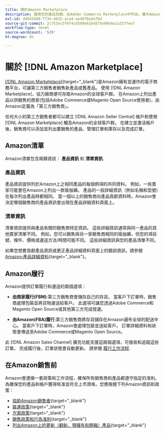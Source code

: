 ```yaml
---
title: 關於Amazon Marketplace
description: 運用您的產品目錄，在Adobe Commerce Marketplace中列出，擴大Amazon或Magento Open Source商店的觸及範圍。
exl-id: d4943d40-773e-4635-aca4-ae40f8ada7bd
source-git-commit: 2c753ec5f6f4cd509e61b4875e09e9a1a2577ee7
workflow-type: tm+mt
source-wordcount: '529'
ht-degree: 0%

---
```


# 關於 [!DNL Amazon Marketplace]

[[!DNL Amazon Marketplace]](https://sell.amazon.com/){target=&quot;_blank&quot;}是Amazon擁有並運作的電子商務平台，可讓第三方銷售者銷售新產品或舊產品。 使用 [!DNL Amazon Marketplace]，協力廠商便可存取Amazon的全球客戶群。 在Amazon上列出產品以供銷售的商家(包括Adobe Commerce或Magento Open Source使用者)，由Amazon定義為「第三方銷售商」。

任何大小的第三方銷售者都可以建立 [!DNL Amazon Seller Central] 帳戶和使用 [!DNL Amazon Marketplace] 觸及Amazon的全球客戶群。 在建立並激活帳戶後，銷售商可以添加並列出要銷售的產品、管理訂單和庫存以及完成訂單。

## Amazon清單

Amazon清單包含兩類資訊： **產品資訊** 和 **清單資訊**.

### 產品資訊

產品資訊提供列於Amazon上之相同產品的每個例項的共同資料。 例如，一些賣家可能會在Amazon上列出一款瑜伽褲。 產品的一般詳細資訊（例如名稱和型號）在每次列出產品時都相同。 當一個以上的銷售商向產品貢獻資料時，Amazon會決定哪個銷售商的產品資訊會出現在產品詳細資料頁面上。

### 清單資訊

清單資訊提供與產品有關的銷售商特定資訊。 這些詳細資訊通常與同一產品的其他賣家清單不同。 例如，您可以銷售與另一家銷售商相同的瑜伽褲，但您的項目號、條件、價格或運送方法/時間可能不同。 這些詳細資訊與您的產品清單不同。

如果您想要貢獻產品資訊或更正產品詳細資料頁面上的錯誤資訊，請參閱 [Amazon:產品詳細資料](https://sellercentral.amazon.com/gp/help/external/200335450){target=&quot;_blank&quot;}。

## Amazon履行

Amazon提供訂單履行和運送的兩個選項：

- **由商家履行(FBM)**:第三方銷售商會儲存自己的存貨。 當客戶下訂單時，銷售商處理包裝並將貨物運送給客戶。 此選項可讓您透過Adobe Commerce和Magento Open Source或其他第三方完成發運。

- **由Amazon(FBA)履行**:第三方銷售商將存貨儲存在Amazon遍布全球的配送中心。 當客戶下訂單時，Amazon會處理包裝並送給客戶。 訂單詳細資料和狀態會傳送至Adobe Commerce或Magento Open Source。

此 [!DNL Amazon Sales Channel] 擴充功能支援這兩個選項，可接收和追蹤這些訂單。 完成履行後，訂單狀態會自動更新。 請參閱 [履行工作流程](./fulfillment-workflows.md).

## 在Amazon銷售前

Amazon會遵循一套政策和工作流程，確保所有銷售商和產品都遵守指定的准則。 為確保您的產品和帳戶獲得核准並符合上市資格，您應檢閱下列Amazon資訊和政策：

- [協助Amazon銷售者](https://sellercentral.amazon.com/gp/help/external/help-page.html?itemID=2&amp;language=en_US/){target=&quot;_blank&quot;}
- [裝運政策](https://sellercentral.amazon.com/gp/help/external/201901620?language=en-US){target=&quot;_blank&quot;}
- [方案政策](https://sellercentral.amazon.com/gp/help/external/521?language=en-US){target=&quot;_blank&quot;}
- [銷售政策和行為准則](https://sellercentral.amazon.com/gp/help/external/1801?language=en-US){target=&quot;_blank&quot;}
- [列出Amazon上的更新（翻新、預擁有和開箱）產品](https://sell.amazon.com/programs/renewed){target=&quot;_blank&quot;}
